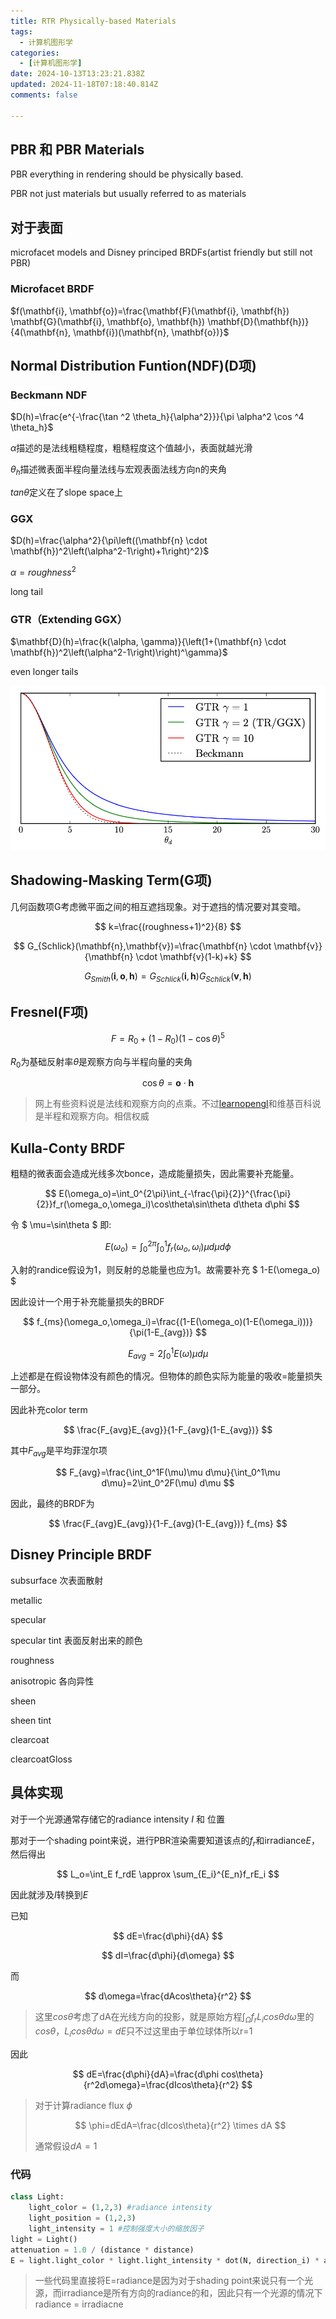 ```yaml
---
title: RTR Physically-based Materials
tags:
  - 计算机图形学
categories:
  - [计算机图形学]
date: 2024-10-13T13:23:21.838Z
updated: 2024-11-18T07:18:40.814Z
comments: false

---
```


<!--more-->
## PBR 和 PBR Materials

PBR everything in rendering should be physically based.

PBR not just materials but usually referred to as materials

## 对于表面

microfacet models and Disney principed BRDFs(artist friendly but still not PBR)

### Microfacet BRDF

$f(\mathbf{i}, \mathbf{o})=\frac{\mathbf{F}(\mathbf{i}, \mathbf{h}) \mathbf{G}(\mathbf{i}, \mathbf{o}, \mathbf{h}) \mathbf{D}(\mathbf{h})}{4(\mathbf{n}, \mathbf{i})(\mathbf{n}, \mathbf{o})}$

## Normal Distribution Funtion(NDF)(D项)

### Beckmann NDF

$D(h)=\frac{e^{-\frac{\tan ^2 \theta_h}{\alpha^2}}}{\pi \alpha^2 \cos ^4 \theta_h}$

$\alpha$描述的是法线粗糙程度，粗糙程度这个值越小，表面就越光滑

$\theta_h$描述微表面半程向量法线与宏观表面法线方向n的夹角

$tan\theta$定义在了slope space上

### GGX

$D(h)=\frac{\alpha^2}{\pi\left((\mathbf{n} \cdot \mathbf{h})^2\left(\alpha^2-1\right)+1\right)^2}$

$\alpha=roughness^2$

long tail

### GTR（Extending GGX）

$\mathbf{D}(h)=\frac{k(\alpha, \gamma)}{\left(1+(\mathbf{n} \cdot \mathbf{h})^2\left(\alpha^2-1\right)\right)^\gamma}$

even longer tails

![GTR](./RTR-Physically-based-Materials/GTR.png)

## Shadowing-Masking Term(G项)

几何函数项G考虑微平面之间的相互遮挡现象。对于遮挡的情况要对其变暗。

$$
k=\frac{(roughness+1)^2}{8}
$$

$$
G_{Schlick}(\mathbf{n},\mathbf{v})=\frac{\mathbf{n} \cdot \mathbf{v}}{\mathbf{n} \cdot \mathbf{v}(1-k)+k}
$$

$$
G_{Smith}(\mathbf{i},\mathbf{o},\mathbf{h})=G_{Schlick}(\mathbf{\mathbf{i}},\mathbf{h})G_{Schlick}(\mathbf{v},\mathbf{h})
$$

## Fresnel(F项)

$$
F=R_0+(1-R_0)(1-\cos\theta)^5
$$

$R_0$为基础反射率$\theta$是观察方向与半程向量的夹角

$$
\cos\theta =\mathbf{o} \cdot \mathbf{h}
$$

> 网上有些资料说是法线和观察方向的点乘。不过[learnopengl](https://learnopengl.com/PBR/Theory)和维基百科说是半程和观察方向。相信权威

## Kulla-Conty BRDF

粗糙的微表面会造成光线多次bonce，造成能量损失，因此需要补充能量。

$$
E(\omega_o)=\int_0^{2\pi}\int_{-\frac{\pi}{2}}^{\frac{\pi}{2}}f_r(\omega_o,\omega_i)\cos\theta\sin\theta d\theta d\phi
$$

令 $ \mu=\sin\theta $ 即:

$$
E(\omega_o)=\int_0^{2\pi}\int_{0}^{1}f_r(\omega_o,\omega_i)\mu d\mu d\phi
$$

入射的randice假设为1，则反射的总能量也应为1。故需要补充 $ 1-E(\omega_o) $

因此设计一个用于补充能量损失的BRDF

$$
f_{ms}(\omega_o,\omega_i)=\frac{(1-E(\omega_o)(1-E(\omega_i)))}{\pi(1-E_{avg})}
$$

$$
E_{avg}=2\int_0^1 E(\omega)\mu d\mu
$$

上述都是在假设物体没有颜色的情况。但物体的颜色实际为能量的吸收=能量损失一部分。

因此补充color term

$$
\frac{F_{avg}E_{avg}}{1-F_{avg}(1-E_{avg})}
$$

其中$F_{avg}$是平均菲涅尔项

$$
F_{avg}=\frac{\int_0^1F(\mu)\mu d\mu}{\int_0^1\mu d\mu}=2\int_0^2F(\mu) d\mu
$$

因此，最终的BRDF为

$$
\frac{F_{avg}E_{avg}}{1-F_{avg}(1-E_{avg})} f_{ms}
$$

## Disney Principle BRDF

subsurface 次表面散射

metallic

specular

specular tint 表面反射出来的颜色

roughness

anisotropic 各向异性

sheen

sheen tint

clearcoat

clearcoatGloss

## 具体实现

对于一个光源通常存储它的radiance intensity $I$ 和 位置

那对于一个shading point来说，进行PBR渲染需要知道该点的$f_r$和irradiance$E$，然后得出

$$
L_o=\int_E f_rdE \approx \sum_{E_i}^{E_n}f_rE_i
$$

因此就涉及$I$转换到$E$

已知

$$
dE=\frac{d\phi}{dA}
$$

$$
dI=\frac{d\phi}{d\omega}
$$

而

$$
d\omega=\frac{dAcos\theta}{r^2}
$$

> 这里$cos\theta$考虑了dA在光线方向的投影，就是原始方程$\int_\Omega f_rL_icos\theta d\omega$里的$cos\theta$，$L_icos\theta d\omega=dE$只不过这里由于单位球体所以r=1

因此

$$
dE=\frac{d\phi}{dA}=\frac{d\phi cos\theta}{r^2d\omega}=\frac{dIcos\theta}{r^2}
$$

> 对于计算radiance flux $\phi$
>
> $$
> \phi=dEdA=\frac{dIcos\theta}{r^2} \times dA
> $$
>
> 通常假设$dA =  1$

### 代码

```python
class Light:
    light_color = (1,2,3) #radiance intensity
    light_position = (1,2,3)
    light_intensity = 1 #控制强度大小的缩放因子
light = Light()
attenuation = 1.0 / (distance * distance)
E = light.light_color * light.light_intensity * dot(N, direction_i) * attenuation 

```

> 一些代码里直接将E=radiance是因为对于shading point来说只有一个光源，而irradiance是所有方向的radiance的和，因此只有一个光源的情况下radiance = irradiacne